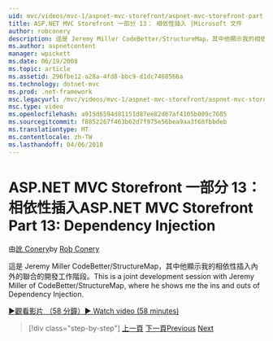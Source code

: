 ```yaml
---
uid: mvc/videos/mvc-1/aspnet-mvc-storefront/aspnet-mvc-storefront-part-13-dependency-injection
title: ASP.NET MVC Storefront 一部分 13： 相依性插入 |Microsoft 文件
author: robconery
description: 這是 Jeremy Miller CodeBetter/StructureMap，其中他顯示我的相依性插入內外的聯合的開發工作階段。
ms.author: aspnetcontent
manager: wpickett
ms.date: 06/19/2008
ms.topic: article
ms.assetid: 296fbe12-a28a-4fd8-bbc9-d1dc7468566a
ms.technology: dotnet-mvc
ms.prod: .net-framework
msc.legacyurl: /mvc/videos/mvc-1/aspnet-mvc-storefront/aspnet-mvc-storefront-part-13-dependency-injection
msc.type: video
ms.openlocfilehash: a915d6594d81151d87ee82d67af4105b009c7605
ms.sourcegitcommit: f8852267f463b62d7f975e56bea9aa3f68fbbdeb
ms.translationtype: MT
ms.contentlocale: zh-TW
ms.lasthandoff: 04/06/2018
---
```

<a name="aspnet-mvc-storefront-part-13-dependency-injection"></a><span data-ttu-id="b0827-103">ASP.NET MVC Storefront 一部分 13： 相依性插入</span><span class="sxs-lookup"><span data-stu-id="b0827-103">ASP.NET MVC Storefront Part 13: Dependency Injection</span></span>
====================
<span data-ttu-id="b0827-104">由[訛 Conery](https://github.com/robconery)</span><span class="sxs-lookup"><span data-stu-id="b0827-104">by [Rob Conery](https://github.com/robconery)</span></span>

<span data-ttu-id="b0827-105">這是 Jeremy Miller CodeBetter/StructureMap，其中他顯示我的相依性插入內外的聯合的開發工作階段。</span><span class="sxs-lookup"><span data-stu-id="b0827-105">This is a joint development session with Jeremy Miller of CodeBetter/StructureMap, where he shows me the ins and outs of Dependency Injection.</span></span>

[<span data-ttu-id="b0827-106">&#9654;觀看影片 （58 分鐘）</span><span class="sxs-lookup"><span data-stu-id="b0827-106">&#9654; Watch video (58 minutes)</span></span>](https://channel9.msdn.com/Blogs/ASP-NET-Site-Videos/aspnet-mvc-storefront-part-13-dependency-injection)

> [!div class="step-by-step"]
> <span data-ttu-id="b0827-107">[上一頁](aspnet-mvc-storefront-part-12-mocking.md)
> [下一頁](aspnet-mvc-storefront-part-14-rich-client-interaction.md)</span><span class="sxs-lookup"><span data-stu-id="b0827-107">[Previous](aspnet-mvc-storefront-part-12-mocking.md)
[Next](aspnet-mvc-storefront-part-14-rich-client-interaction.md)</span></span>
